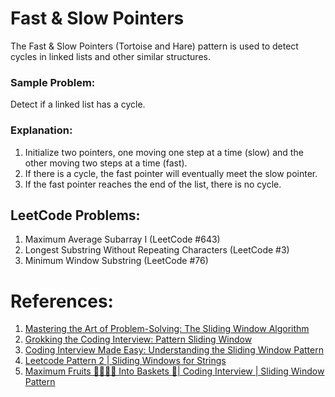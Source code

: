 # Fast & Slow Pointers

The Fast & Slow Pointers (Tortoise and Hare) pattern is used to detect cycles in linked lists and other similar structures.

### Sample Problem:
Detect if a linked list has a cycle.

### Explanation:
1. Initialize two pointers, one moving one step at a time (slow) and the other moving two steps at a time (fast).
2. If there is a cycle, the fast pointer will eventually meet the slow pointer.
3. If the fast pointer reaches the end of the list, there is no cycle.

## LeetCode Problems:
1. Maximum Average Subarray I (LeetCode #643)
2. Longest Substring Without Repeating Characters (LeetCode #3)
3. Minimum Window Substring (LeetCode #76)

# References:

1. [Mastering the Art of Problem-Solving: The Sliding Window Algorithm](https://medium.com/@shadmanc/mastering-the-art-of-problem-solving-the-sliding-window-algorithm-db5ce7c2906a)
2. [Grokking the Coding Interview: Pattern Sliding Window](https://levelup.gitconnected.com/grokking-the-coding-interview-pattern-sliding-window-20ef83ae5872)
3. [Coding Interview Made Easy: Understanding the Sliding Window Pattern](https://medium.com/geekculture/coding-interview-made-easy-understanding-the-sliding-window-pattern-df907ea6f521)
4. [Leetcode Pattern 2 | Sliding Windows for Strings](https://medium.com/leetcode-patterns/leetcode-pattern-2-sliding-windows-for-strings-e19af105316b)
5. [Maximum Fruits 🍑🍒🍓🥭 Into Baskets 🧺| Coding Interview | Sliding Window Pattern](https://ganeshprasad227.medium.com/maximum-fruits-into-baskets-coding-interview-sliding-window-pattern-15fcfb1c6a86)
